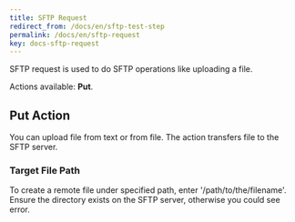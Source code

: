 ```yaml
---
title: SFTP Request
redirect_from: /docs/en/sftp-test-step
permalink: /docs/en/sftp-request
key: docs-sftp-request
---
```

SFTP request is used to do SFTP operations like uploading a file.

Actions available: **Put**.

## Put Action
You can upload file from text or from file. The action transfers file to the SFTP server.

### Target File Path
To create a remote file under specified path, enter '/path/to/the/filename'. Ensure the directory exists on the SFTP server, otherwise you could see error.